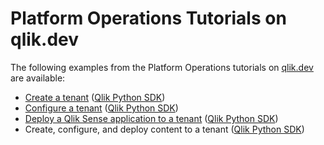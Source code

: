 # Platform Operations Tutorials on qlik.dev

The following examples from the Platform Operations tutorials on [qlik.dev](https://qlik.dev/tutorials#platform-operations) are available:

* [Create a tenant](https://qlik.dev/tutorials/create-a-tenant) ([Qlik Python SDK](./sdk-python))
* [Configure a tenant](https://qlik.dev/tutorials/configure-a-tenant) ([Qlik Python SDK](./sdk-python))
* [Deploy a Qlik Sense application to a tenant](https://qlik.dev/tutorials/deploy-a-qlik-sense-application-to-a-tenant) ([Qlik Python SDK](./sdk-python))
* Create, configure, and deploy content to a tenant ([Qlik Python SDK](./sdk-python))
